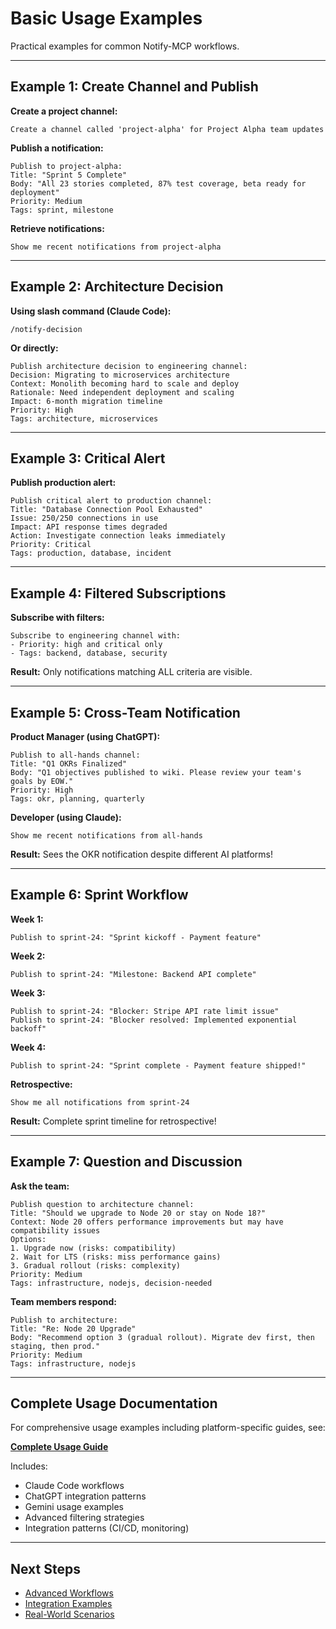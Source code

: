 # Basic Usage Examples

Practical examples for common Notify-MCP workflows.

---

## Example 1: Create Channel and Publish

**Create a project channel:**

```
Create a channel called 'project-alpha' for Project Alpha team updates
```

**Publish a notification:**

```
Publish to project-alpha:
Title: "Sprint 5 Complete"
Body: "All 23 stories completed, 87% test coverage, beta ready for deployment"
Priority: Medium
Tags: sprint, milestone
```

**Retrieve notifications:**

```
Show me recent notifications from project-alpha
```

---

## Example 2: Architecture Decision

**Using slash command (Claude Code):**

```
/notify-decision
```

**Or directly:**

```
Publish architecture decision to engineering channel:
Decision: Migrating to microservices architecture
Context: Monolith becoming hard to scale and deploy
Rationale: Need independent deployment and scaling
Impact: 6-month migration timeline
Priority: High
Tags: architecture, microservices
```

---

## Example 3: Critical Alert

**Publish production alert:**

```
Publish critical alert to production channel:
Title: "Database Connection Pool Exhausted"
Issue: 250/250 connections in use
Impact: API response times degraded
Action: Investigate connection leaks immediately
Priority: Critical
Tags: production, database, incident
```

---

## Example 4: Filtered Subscriptions

**Subscribe with filters:**

```
Subscribe to engineering channel with:
- Priority: high and critical only
- Tags: backend, database, security
```

**Result:** Only notifications matching ALL criteria are visible.

---

## Example 5: Cross-Team Notification

**Product Manager (using ChatGPT):**

```
Publish to all-hands channel:
Title: "Q1 OKRs Finalized"
Body: "Q1 objectives published to wiki. Please review your team's goals by EOW."
Priority: High
Tags: okr, planning, quarterly
```

**Developer (using Claude):**

```
Show me recent notifications from all-hands
```

**Result:** Sees the OKR notification despite different AI platforms!

---

## Example 6: Sprint Workflow

**Week 1:**
```
Publish to sprint-24: "Sprint kickoff - Payment feature"
```

**Week 2:**
```
Publish to sprint-24: "Milestone: Backend API complete"
```

**Week 3:**
```
Publish to sprint-24: "Blocker: Stripe API rate limit issue"
Publish to sprint-24: "Blocker resolved: Implemented exponential backoff"
```

**Week 4:**
```
Publish to sprint-24: "Sprint complete - Payment feature shipped!"
```

**Retrospective:**
```
Show me all notifications from sprint-24
```

**Result:** Complete sprint timeline for retrospective!

---

## Example 7: Question and Discussion

**Ask the team:**

```
Publish question to architecture channel:
Title: "Should we upgrade to Node 20 or stay on Node 18?"
Context: Node 20 offers performance improvements but may have compatibility issues
Options:
1. Upgrade now (risks: compatibility)
2. Wait for LTS (risks: miss performance gains)
3. Gradual rollout (risks: complexity)
Priority: Medium
Tags: infrastructure, nodejs, decision-needed
```

**Team members respond:**

```
Publish to architecture:
Title: "Re: Node 20 Upgrade"
Body: "Recommend option 3 (gradual rollout). Migrate dev first, then staging, then prod."
Priority: Medium
Tags: infrastructure, nodejs
```

---

## Complete Usage Documentation

For comprehensive usage examples including platform-specific guides, see:

**[Complete Usage Guide](../USAGE_GUIDE.md)**

Includes:
- Claude Code workflows
- ChatGPT integration patterns
- Gemini usage examples
- Advanced filtering strategies
- Integration patterns (CI/CD, monitoring)

---

## Next Steps

- [Advanced Workflows](advanced-workflows.md)
- [Integration Examples](integration.md)
- [Real-World Scenarios](../use-cases/real-world-scenarios.md)

